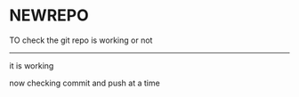 # NEWREPO
TO check the git repo is working or not<hr>
it is working<br>

now checking commit and push at a time
